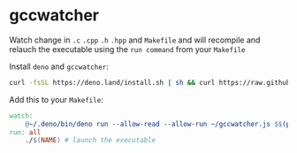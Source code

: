 # gccwatcher
Watch change in `.c` `.cpp` `.h` `.hpp` and `Makefile` and will recompile and relauch the executable using the `run command` from your `Makefile`

Install `deno` and `gccwatcher`:
```bash
curl -fsSL https://deno.land/install.sh | sh && curl https://raw.githubusercontent.com/matubu/gccwatcher/main/gccwatcher.js > ~/gccwatcher.js
```

Add this to your `Makefile`:
```Makefile
watch:
	@~/.deno/bin/deno run --allow-read --allow-run ~/gccwatcher.js $$(pwd)
run: all
	./$(NAME) # launch the executable
```
